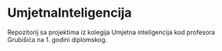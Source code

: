 # UmjetnaInteligencija
Repozitorij sa projektima iz kolegija Umjetna inteligencija kod profesora Grubišića na 1. godini diplomskog.
